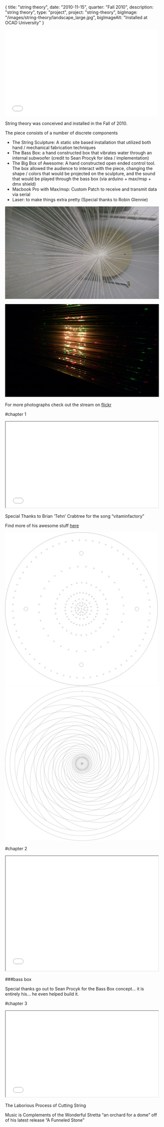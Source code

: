 {
  title: "string theory",
  date:  "2010-11-15",
  quarter: "Fall 2010",
  description: "string theory",
  type: "project",
  project: "string-theory",
  bigImage: "/images/string-theory/landscape_large.jpg",
  bigImageAlt: "Installed at OCAD University"
}
<div class="videoWrapper">
    <iframe src="//player.vimeo.com/video/17689397?title=0&amp;byline=0&amp;portrait=0&amp;color=8ebed1" width="500" height="281" frameborder="0" webkitallowfullscreen mozallowfullscreen allowfullscreen></iframe>
</div>

String theory was conceived and installed in the Fall of 2010.

The piece consists of a number of discrete components

* The String Sculpture: A static site based installation that utilized both hand / mechanical fabrication techniques
* The Bass Box: a hand constructed box that vibrates water through an internal subwoofer (credit to Sean Procyk for idea / implementation)
* The Big Box of Awesome: A hand constructed open ended control tool. The box allowed the audience to interact with the piece, changing the shape / colors that would be projected on the sculpture, and the sound that would be played through the bass box (via arduino + max/msp + dmx shield)
* Macbook Pro with Max/msp: Custom Patch to receive and transmit data via serial
* Laser: to make things extra pretty (Special thanks to Robin Glennie)

![a view from inside the sculpture](/images/string-theory/inside-sculpture.jpg)

![a 3d illusion caused by the laser](/images/string-theory/three-dee.jpg)

For more photographs check out the stream on [flickr](http://www.flickr.com/photos/54368887@N03/sets/72157625446054755)

#chapter 1
<div class="videoWrapper">
    <iframe src="//player.vimeo.com/video/17106260" width="500" height="281" webkitallowfullscreen mozallowfullscreen allowfullscreen></iframe>
</div>

Special Thanks to Brian ‘Tehn’ Crabtree for the song “vitaminfactory”

Find more of his awesome stuff [here](http://alphanerdproductions.com/nnnnnnnn.org)

![The CNC pattern](/images/string-theory/cnc-guide.jpg)
![the finbonacci pattern follow to place holes for cnc](/images/string-theory/fibonacci-sprial.jpg)

#chapter 2

<div class="videoWrapper">
    <iframe src="//player.vimeo.com/video/17389896" width="500" height="375" webkitallowfullscreen mozallowfullscreen allowfullscreen></iframe>
</div>

###bass box


Special thanks go out to Sean Procyk for the Bass Box concept… it is entirely his… he even helped build it.

#chapter 3

<div class="videoWrapper">
    <iframe src="//player.vimeo.com/video/17501148" width="500" height="281" webkitallowfullscreen mozallowfullscreen allowfullscreen></iframe>
</div>

The Laborious Process of Cutting String

Music is Complements of the Wonderful Stretta “an orchard for a dome” off of his latest release “A Funneled Stone”